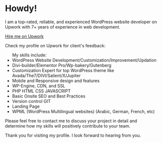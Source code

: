 <h1>Howdy!</h1>
I am a top-rated, reliable, and experienced WordPress website developer on Upwork with 7+ years of experience in web development.
&nbsp;

<a href="https://www.upwork.com/fl/lavannyabhatia">Hire me on Upwork</a>

<p>Check my profile on Upwork for client's feedback:</p>


<ul>My skills include:

<li>WordPress Website Development/Customization/Improvement/Updation</li>
<li>Divi-builder/Elementor Pro/Wp-bakery/Gutenberg</li>
<li>Customization Expert for top WordPress theme like Avada/The7/DIVI/Salient/X/Jupiter</li>
<li>Mobile and Responsive design and features</li>
<li>WP-Engine, CDN, and SSL</li>
<li>PHP HTML CSS JAVASCRIPT</li>
<li>Basic Onsite SEO and Best Practices</li>
<li>Version control GIT</li>
<li>Landing Page</li>
<li>WPML (WordPress Multilingual websites) (Arabic, German, French, etc)</li>
  
  </ul>

Please feel free to contact me to discuss your project in detail and determine how my skills will positively contribute to your team.

Thank you for visiting my profile. I look forward to hearing​ from you.

<!---
lavannyabhatia/lavannyabhatia is a ✨ special ✨ repository because its `README.md` (this file) appears on your GitHub profile.
You can click the Preview link to take a look at your changes.
--->
